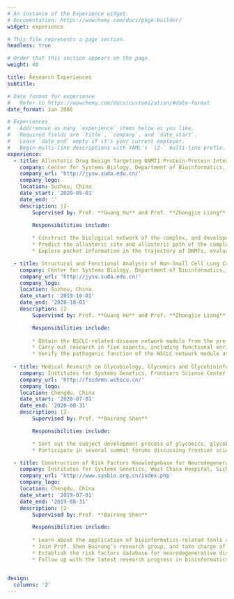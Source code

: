 ```yaml
---
# An instance of the Experience widget.
# Documentation: https://wowchemy.com/docs/page-builder/
widget: experience

# This file represents a page section.
headless: true

# Order that this section appears on the page.
weight: 40

title: Research Experiences
subtitle:

# Date format for experience
#   Refer to https://wowchemy.com/docs/customization/#date-format
date_format: Jan 2006

# Experiences.
#   Add/remove as many `experience` items below as you like.
#   Required fields are `title`, `company`, and `date_start`.
#   Leave `date_end` empty if it's your current employer.
#   Begin multi-line descriptions with YAML's `|2-` multi-line prefix.
experience:
  - title: Allosteric Drug Design Targeting DNMT1 Protein-Protein Interactions (PPIs) 
    company: Center for Systems Biology, Department of Bioinformatics, School of Biology and Basic Medical Sciences, Soochow University
    company_url: 'http://jysw.suda.edu.cn/'
    company_logo: 
    location: Suzhou, China
    date_start: '2020-05-01'
    date_end: ''
    description: |2-
        Supervised by: Prof. **Guang Hu** and Prof. **Zhongjie Liang**

        Responsibilities include:
        
        * Construct the biological network of the complex, and develope indicators that quantitatively characterize the characteristics of the mutant residues
        * Predict the allosteric site and allosteric path of the complex based on perturbation response scanning (PRS) analysis
        * Explore pocket information in the trajectory of DNMTs, evaluate their targetability, and determine potential allosteric sites combining mutation information

  - title: Structural and Functional Analysis of Non-Small Cell Lung Cancer (NSCLC) Disease Modules
    company: Center for Systems Biology, Department of Bioinformatics, School of Biology and Basic Medical Sciences, Soochow University
    company_url: 'http://jysw.suda.edu.cn/'
    company_logo: 
    location: Suzhou, China
    date_start: '2019-10-01'
    date_end: '2020-10-01'
    description: |2-
        Supervised by: Prof. **Guang Hu** and Prof. **Zhongjie Liang**

        Responsibilities include:
        
        * Obtain the NSCLC-related disease network module from the pre-omics analysis
        * Carry out research in five aspects, including functional enrichment analysis, structural modeling of protein interactions, mapping of mutation and post-translational modification information and druggability based on drug pockets
        * Verify the pathogenic function of the NSCLC network module at the two levels of pathway and structure
       
  - title: Medical Research on Glycobiology, Glycomics and Glycobioinformatics
    company: Institutes for Systems Genetics, Frontiers Science Center for Disease-related Molecular Network, Sichuan University, Chengdu, China
    company_url: 'http://fscdrmn.wchscu.cn/'
    company_logo: 
    location: Chengdu, China
    date_start: '2020-07-01'
    date_end: '2020-08-31'
    description: |2-
        Supervised by: Prof. **Bairong Shen**

        Responsibilities include:

        * Sort out the subject development process of glycomics, glycobiology, and glycobioinformatics, and learned about the forefront progress of the subject.
        * Participate in several summit forums discussing frontier science in bioinformatics

  - title: Construction of Risk Factors Knowledgebase for Neurodegenerative Diseases (NDDRF knowledgebase)
    company: Institutes for Systems Genetics, West China Hospital, Sichuan University, Chengdu, China
    company_url: 'http://www.sysbio.org.cn/index.php'
    company_logo: 
    location: Chengdu, China
    date_start: '2019-07-01'
    date_end: '2019-08-31'
    description: |2-
        Supervised by: Prof. **Bairong Shen**

        Responsibilities include:
        
        * Learn about the application of bioinformatics-related tools and database, and the data processing method of multi-omics analysis
        * Join Prof. Shen Bairong’s research group, and take charge of data mining and cleaning for more than ten neurodegenerative diseases
        * Establish the risk factors database for neurodegenerative diseases ([NDDRF](http://sysbio.org.cn/NDDRF/index.html)) together with other group members
        * Follow up with the latest research progress in bioinformatics, and participate in academic conferences


design:
  columns: '2'
---
```


